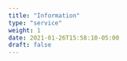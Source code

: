 ```yaml
---
title: "Information"
type: "service"
weight: 1
date: 2021-01-26T15:58:10-05:00
draft: false
---
```


